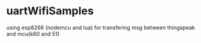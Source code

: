 # uartWifiSamples
using esp8266 (nodemcu and lua) for transfering msg between thingspeak and mcu(k60 and 51)
